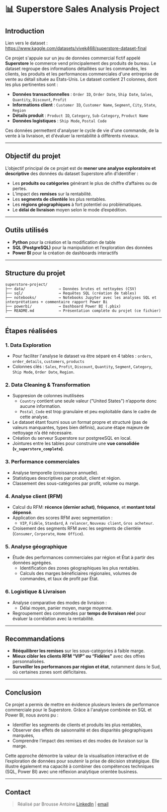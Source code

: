 # 📊 Superstore Sales Analysis Project

##   Introduction

Lien vers le dataset : https://www.kaggle.com/datasets/vivek468/superstore-dataset-final

Ce projet s'appuie sur un jeu de données commercial fictif appelé **Superstore** le commerce vend principalement des produits de bureau. Le dataset regroupe des informations détaillées sur les commandes, les clients, les produits et les performances commerciales d'une entreprise de vente au détail située au Etats-Unis. Le dataset contient 21 colonnes, dont les plus pertinentes sont :

- **Données transactionnelles** : `Order ID`, `Order Date`, `Ship Date`, `Sales`, `Quantity`, `Discount`, `Profit`
- **Informations client** : `Customer ID`, `Customer Name`, `Segment`, `City`, `State`, `Region`
- **Détails produit** : `Product ID`, `Category`, `Sub-Category`, `Product Name`
- **Données logistiques** : `Ship Mode`, `Postal Code`

Ces données permettent d'analyser le cycle de vie d'une commande, de la vente à la livraison, et d'évaluer la rentabilité à différents niveaux.

---

##   Objectif du projet

L’objectif principal de ce projet est de **mener une analyse exploratoire et descriptive** des données du dataset Superstore afin d’identifier :

- Les **produits ou catégories** générant le plus de chiffre d’affaires ou de pertes.
- L’impact des **remises** sur la rentabilité.
- Les **segments de clientèle** les plus rentables.
- Les **régions géographiques** à fort potentiel ou problématiques.
- Le **délai de livraison** moyen selon le mode d’expédition.


---
##  Outils utilisés

- **Python** pour la création et la modification de table
- **SQL (PostgreSQL)** pour la manipulation et l’exploration des données
- **Power BI** pour la création de dashboards interactifs

---

## Structure du projet

```
superstore-project/
├── data/               → Données brutes et nettoyées (CSV)
├── sql/                → Requêtes SQL (création de tables)
├── notebooks/          → Notebooks Jupyter avec les analyses SQL et interprétations + commentaire rapport Power Bi
├── powerbi/            → Dashboard Power BI (.pbix)
├── README.md           → Présentation complète du projet (ce fichier)
```

---

## Étapes réalisées

### 1. Data Exploration

- Pour faciliter l'analyse le dataset va être séparé en 4 tables : `orders`, `order_details`, `customers`, `products`
- Colonnes clés : `Sales`, `Profit`, `Discount`, `Quantity`, `Segment`, `Category`, `Ship Mode`, `Order Date`, `Region`.

### 2. Data Cleaning & Transformation

- Suppresion de colonnes inutilisées
  - `Country` contient une seule valeur ("United States") n’apporte donc aucune information.
  - `Postal_Code` est trop granulaire et peu exploitable dans le cadre de cette analyse.
- Le dataset étant fourni sous un format propre et structuré (pas de valeurs manquantes, types bien définis), aucune étape majeure de nettoyage n’a été nécessaire.
- Création du serveur Superstore sur postgreeSQL en local.
- Jointures entre les tables pour construire une **vue consolidée (`v_superstore_complete`)**.

### 3. Performance commerciales

- Analyse temporelle (croissance annuelle).
- Statistiques descriptives par produit, client et région.
- Classement des sous-catégories par profit, volume ou marge.

### 4. Analyse client (RFM)

- Calcul du RFM: **récence (dernier achat)**, **fréquence**, et **montant total dépensé**.
- Application des scores RFM avec segmentation :
  - `VIP`, `Fidèle`, `Standard`, `À relancer`, `Nouveau client`, `Gros acheteur`.
- Croisement des segments RFM avec les segments de clientèle (`Consumer`, `Corporate`, `Home Office`).

### 5. Analyse géographique

- Étude des performances commerciales par région et État à partir des données agrégées.
  - Identification des zones géographiques les plus rentables.
  - Calculs des marges bénéficiaires régionales, volumes de commandes, et taux de profit par État.

### 6. Logistique & Livraison

- Analyse comparative des modes de livraison :
  - Délai moyen, panier moyen, marge moyenne.
- Regroupement des commandes par **temps de livraison réel** pour évaluer la corrélation avec la rentabilité.

---

## Recommandations

- **Rééquilibrer les remises** sur les sous-catégories à faible marge.
- **Mieux cibler les clients RFM “VIP” ou “Fidèles”** avec des offres personnalisées.
- **Surveiller les performances par région et état**, notamment dans le Sud, où certaines zones sont déficitaires.

---

## Conclusion

Ce projet a permis de mettre en évidence plusieurs leviers de performance commerciale pour le Superstore. Grâce à l'analyse combinée en SQL et Power BI, nous avons pu :
- Identifier les segments de clients et produits les plus rentables,
- Observer des effets de saisonnalité et des disparités géographiques marquées,
- Comprendre l’impact des remises et des modes de livraison sur la marge.

Cette approche démontre la valeur de la visualisation interactive et de l’exploration de données pour soutenir la prise de décision stratégique. Elle illustre également ma capacité à combiner des compétences techniques (SQL, Power BI) avec une réflexion analytique orientée business.

---

## Contact

> Réalisé par Brousse Antoine
> [LinkedIn](https://www.linkedin.com/in/brousseantoine/) | [email](brousse.antoine14@gmail.com)
